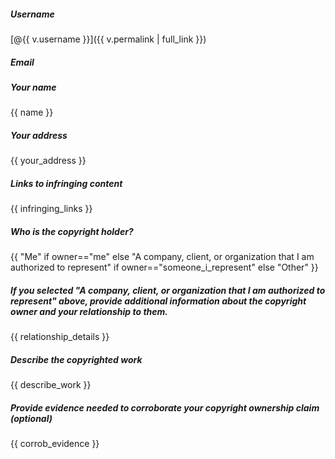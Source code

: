 ##### Username

[@{{ v.username }}]({{ v.permalink | full_link }})

##### Email

##### Your name

{{ name }}

##### Your address

{{ your_address }}

##### Links to infringing content

{{ infringing_links }}

##### Who is the copyright holder?

{{ "Me" if owner=="me" else "A company, client, or organization that I am authorized to represent" if owner=="someone_i_represent" else "Other" }}

##### If you selected "A company, client, or organization that I am authorized to represent" above, provide additional information about the copyright owner and your relationship to them.

{{ relationship_details }}

##### Describe the copyrighted work

{{ describe_work }}

##### Provide evidence needed to corroborate your copyright ownership claim (optional)

{{ corrob_evidence }}
